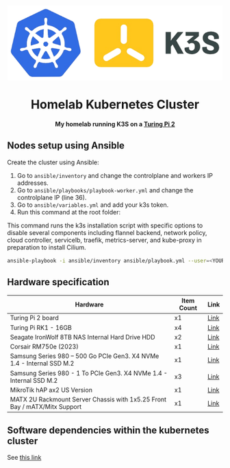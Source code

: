 <div align="center">

<img src="docs/pictures/k8s_logo.png" style="background-color: transparent; display: block; margin: 0 auto;" alt="kubernetes"/>

# Homelab Kubernetes Cluster

#### My homelab running K3S on a [Turing Pi 2](https://turingpi.com/product/turing-pi-2/)

</div>

## Nodes setup using Ansible

Create the cluster using Ansible:

1. Go to `ansible/inventory` and change the controlplane and workers IP addresses.
2. Go to `ansible/playbooks/playbook-worker.yml` and change the controlplane IP (line 36).
3. Go to `ansible/variables.yml` and add your k3s token.
4. Run this command at the root folder:

This command runs the k3s installation script with specific options to disable several components including flannel backend, network policy, cloud controller, servicelb, traefik, metrics-server, and kube-proxy in preparation to install Cilium.

```bash
ansible-playbook -i ansible/inventory ansible/playbook.yml --user=<YOUR-USER> --ask-pass -vvv
```

## Hardware specification

| Hardware    | Item Count | Link |
| -------- | ------- | ------- |
| Turing Pi 2 board | x1 | [Link](https://turingpi.com/product/turing-pi-2/) |
| Turing Pi RK1 - 16GB | x4 | [Link](https://turingpi.com/product/turing-rk1/?attribute_ram=16+GB) |
| Seagate IronWolf 8TB NAS Internal Hard Drive HDD | x2 | [Link](https://www.amazon.ca/dp/B084ZV4DXB?psc=1&ref=ppx_yo2ov_dt_b_product_details) |
| Corsair RM750e (2023) | x1 | [Link](https://www.amazon.ca/dp/B0BYR1BXC6?psc=1&ref=ppx_yo2ov_dt_b_product_details) |
| Samsung Series 980 – 500 Go PCIe Gen3. X4 NVMe 1.4 - Internal SSD M.2 | x1 | [Link](https://www.amazon.ca/dp/B08V7GT6F3?psc=1&ref=ppx_yo2ov_dt_b_product_details) |
| Samsung Series 980 - 1 To PCIe Gen3. X4 NVMe 1.4 - Internal SSD M.2 | x3 | [Link](https://www.amazon.ca/dp/B08V83JZH4?ref=ppx_yo2ov_dt_b_product_details&th=1) |
| MikroTik hAP ax2 US Version | x1 | [Link](https://mikrotik.com/product/hap_ax2) |
| MATX 2U Rackmount Server Chassis with 1x5.25 Front Bay / mATX/Mitx Support | x1 | [Link](https://www.amazon.ca/dp/B0B5CBW962?psc=1&ref=ppx_yo2ov_dt_b_product_details) |

## Software dependencies within the kubernetes cluster

See [this link](https://github.com/ThomasCardin/homelab/issues/1)